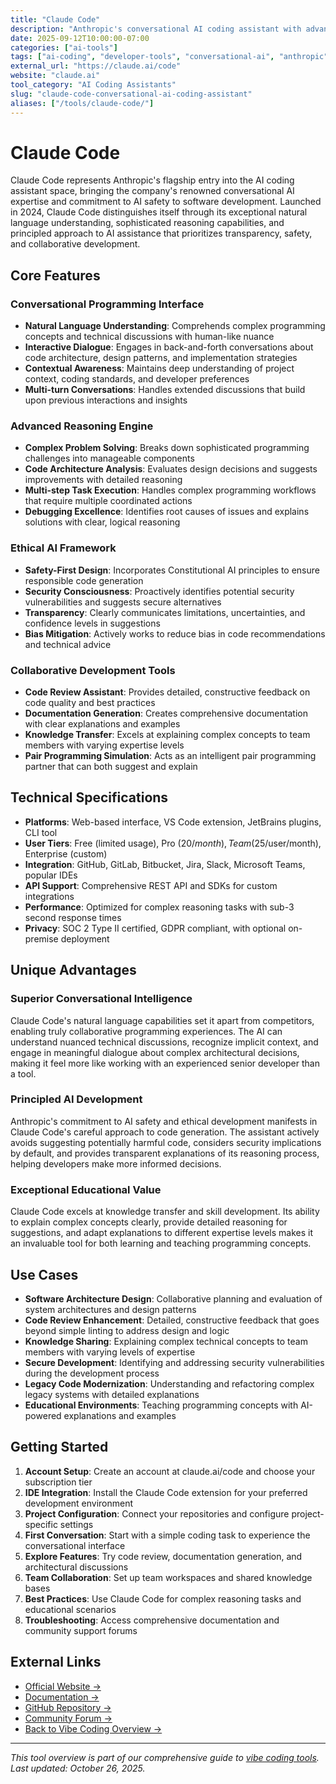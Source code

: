 ```yaml
---
title: "Claude Code"
description: "Anthropic's conversational AI coding assistant with advanced reasoning capabilities and ethical AI development principles"
date: 2025-09-12T10:00:00-07:00
categories: ["ai-tools"]
tags: ["ai-coding", "developer-tools", "conversational-ai", "anthropic", "ethical-ai"]
external_url: "https://claude.ai/code"
website: "claude.ai"
tool_category: "AI Coding Assistants"
slug: "claude-code-conversational-ai-coding-assistant"
aliases: ["/tools/claude-code/"]
---
```


# Claude Code

Claude Code represents Anthropic's flagship entry into the AI coding assistant space, bringing the company's renowned conversational AI expertise and commitment to AI safety to software development. Launched in 2024, Claude Code distinguishes itself through its exceptional natural language understanding, sophisticated reasoning capabilities, and principled approach to AI assistance that prioritizes transparency, safety, and collaborative development.

## Core Features

### Conversational Programming Interface
- **Natural Language Understanding**: Comprehends complex programming concepts and technical discussions with human-like nuance
- **Interactive Dialogue**: Engages in back-and-forth conversations about code architecture, design patterns, and implementation strategies
- **Contextual Awareness**: Maintains deep understanding of project context, coding standards, and developer preferences
- **Multi-turn Conversations**: Handles extended discussions that build upon previous interactions and insights

### Advanced Reasoning Engine
- **Complex Problem Solving**: Breaks down sophisticated programming challenges into manageable components
- **Code Architecture Analysis**: Evaluates design decisions and suggests improvements with detailed reasoning
- **Multi-step Task Execution**: Handles complex programming workflows that require multiple coordinated actions
- **Debugging Excellence**: Identifies root causes of issues and explains solutions with clear, logical reasoning

### Ethical AI Framework
- **Safety-First Design**: Incorporates Constitutional AI principles to ensure responsible code generation
- **Security Consciousness**: Proactively identifies potential security vulnerabilities and suggests secure alternatives
- **Transparency**: Clearly communicates limitations, uncertainties, and confidence levels in suggestions
- **Bias Mitigation**: Actively works to reduce bias in code recommendations and technical advice

### Collaborative Development Tools
- **Code Review Assistant**: Provides detailed, constructive feedback on code quality and best practices
- **Documentation Generation**: Creates comprehensive documentation with clear explanations and examples
- **Knowledge Transfer**: Excels at explaining complex concepts to team members with varying expertise levels
- **Pair Programming Simulation**: Acts as an intelligent pair programming partner that can both suggest and explain

## Technical Specifications

- **Platforms**: Web-based interface, VS Code extension, JetBrains plugins, CLI tool
- **User Tiers**: Free (limited usage), Pro ($20/month), Team ($25/user/month), Enterprise (custom)
- **Integration**: GitHub, GitLab, Bitbucket, Jira, Slack, Microsoft Teams, popular IDEs
- **API Support**: Comprehensive REST API and SDKs for custom integrations
- **Performance**: Optimized for complex reasoning tasks with sub-3 second response times
- **Privacy**: SOC 2 Type II certified, GDPR compliant, with optional on-premise deployment

## Unique Advantages

### Superior Conversational Intelligence
Claude Code's natural language capabilities set it apart from competitors, enabling truly collaborative programming experiences. The AI can understand nuanced technical discussions, recognize implicit context, and engage in meaningful dialogue about complex architectural decisions, making it feel more like working with an experienced senior developer than a tool.

### Principled AI Development
Anthropic's commitment to AI safety and ethical development manifests in Claude Code's careful approach to code generation. The assistant actively avoids suggesting potentially harmful code, considers security implications by default, and provides transparent explanations of its reasoning process, helping developers make more informed decisions.

### Exceptional Educational Value
Claude Code excels at knowledge transfer and skill development. Its ability to explain complex concepts clearly, provide detailed reasoning for suggestions, and adapt explanations to different expertise levels makes it an invaluable tool for both learning and teaching programming concepts.

## Use Cases

- **Software Architecture Design**: Collaborative planning and evaluation of system architectures and design patterns
- **Code Review Enhancement**: Detailed, constructive feedback that goes beyond simple linting to address design and logic
- **Knowledge Sharing**: Explaining complex technical concepts to team members with varying levels of expertise
- **Secure Development**: Identifying and addressing security vulnerabilities during the development process
- **Legacy Code Modernization**: Understanding and refactoring complex legacy systems with detailed explanations
- **Educational Environments**: Teaching programming concepts with AI-powered explanations and examples

## Getting Started

1. **Account Setup**: Create an account at claude.ai/code and choose your subscription tier
2. **IDE Integration**: Install the Claude Code extension for your preferred development environment
3. **Project Configuration**: Connect your repositories and configure project-specific settings
4. **First Conversation**: Start with a simple coding task to experience the conversational interface
5. **Explore Features**: Try code review, documentation generation, and architectural discussions
6. **Team Collaboration**: Set up team workspaces and shared knowledge bases
7. **Best Practices**: Use Claude Code for complex reasoning tasks and educational scenarios
8. **Troubleshooting**: Access comprehensive documentation and community support forums

## External Links

- [Official Website →](https://claude.ai/code)
- [Documentation →](https://docs.anthropic.com/claude-code)
- [GitHub Repository →](https://github.com/anthropics/claude-code)
- [Community Forum →](https://community.anthropic.com)
- [Back to Vibe Coding Overview →](/posts/vibe-coding-revolution/)

---

*This tool overview is part of our comprehensive guide to [vibe coding tools](/posts/vibe-coding-revolution/). Last updated: October 26, 2025.*